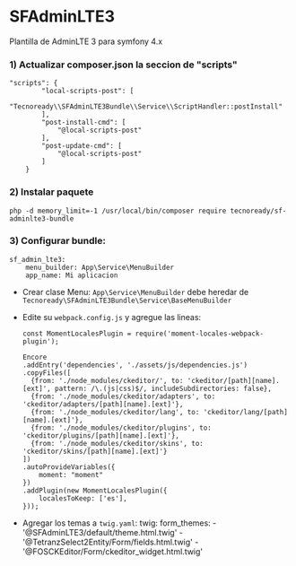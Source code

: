 # SFAdminLTE3
Plantilla de AdminLTE 3 para symfony 4.x

### 1) Actualizar composer.json la seccion de "scripts"

    "scripts": {
            "local-scripts-post": [
                "Tecnoready\\SFAdminLTE3Bundle\\Service\\ScriptHandler::postInstall"
            ],
            "post-install-cmd": [
                "@local-scripts-post"
            ],
            "post-update-cmd": [
                "@local-scripts-post"
            ]
        }

### 2) Instalar paquete

    php -d memory_limit=-1 /usr/local/bin/composer require tecnoready/sf-adminlte3-bundle

### 3) Configurar bundle:

    sf_admin_lte3:
        menu_builder: App\Service\MenuBuilder
        app_name: Mi aplicacion


- Crear clase Menu: `App\Service\MenuBuilder` debe heredar de `Tecnoready\SFAdminLTE3Bundle\Service\BaseMenuBuilder`
- Edite su `webpack.config.js` y agregue las lineas:

      const MomentLocalesPlugin = require('moment-locales-webpack-plugin');
      
      Encore
      .addEntry('dependencies', './assets/js/dependencies.js')
      .copyFiles([
        {from: './node_modules/ckeditor/', to: 'ckeditor/[path][name].[ext]', pattern: /\.(js|css)$/, includeSubdirectories: false},
        {from: './node_modules/ckeditor/adapters', to: 'ckeditor/adapters/[path][name].[ext]'},
        {from: './node_modules/ckeditor/lang', to: 'ckeditor/lang/[path][name].[ext]'},
        {from: './node_modules/ckeditor/plugins', to: 'ckeditor/plugins/[path][name].[ext]'},
        {from: './node_modules/ckeditor/skins', to: 'ckeditor/skins/[path][name].[ext]'}
      ])
      .autoProvideVariables({
          moment: "moment"
      })
      .addPlugin(new MomentLocalesPlugin({
          localesToKeep: ['es'],
      }));
- Agregar los temas a `twig.yaml`:
      twig:
          form_themes:
              - '@SFAdminLTE3/default/theme.html.twig'
              - '@TetranzSelect2Entity/Form/fields.html.twig'
              - '@FOSCKEditor/Form/ckeditor_widget.html.twig'
